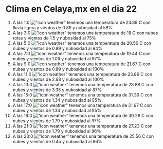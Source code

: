 # Clima en Celaya,mx en el dia 22

1. A las 1:0 !["icon weather"](http://openweathermap.org/img/w/10n.png) tenemos una temperatura de 23.89 C con lluvia ligera y  vientos de 0.89 y nubosidad al 59%
1. A las 3:0 !["icon weather"](http://openweathermap.org/img/w/04n.png) tenemos una temperatura de 18 C con nubes rotas y  vientos de 1.5 y nubosidad al 75%
1. A las 5:0 !["icon weather"](http://openweathermap.org/img/w/04n.png) tenemos una temperatura de 20.56 C con nubes y  vientos de 0.89 y nubosidad al 94%
1. A las 7:0 !["icon weather"](http://openweathermap.org/img/w/04n.png) tenemos una temperatura de 19.44 C con nubes y  vientos de 1.06 y nubosidad al 97%
1. A las 9:0 !["icon weather"](http://openweathermap.org/img/w/04d.png) tenemos una temperatura de 21.67 C con nubes y  vientos de 0.89 y nubosidad al 100%
1. A las 11:0 !["icon weather"](http://openweathermap.org/img/w/04d.png) tenemos una temperatura de 23.89 C con nubes y  vientos de 2.68 y nubosidad al 100%
1. A las 13:0 !["icon weather"](http://openweathermap.org/img/w/04d.png) tenemos una temperatura de 28.88 C con nubes y  vientos de 3.35 y nubosidad al 87%
1. A las 15:0 !["icon weather"](http://openweathermap.org/img/w/04d.png) tenemos una temperatura de 31.39 C con nubes y  vientos de 1.34 y nubosidad al 95%
1. A las 17:0 !["icon weather"](http://openweathermap.org/img/w/04d.png) tenemos una temperatura de 31.67 C con nubes y  vientos de 1.34 y nubosidad al 95%
1. A las 19:0 !["icon weather"](http://openweathermap.org/img/w/04d.png) tenemos una temperatura de 30.28 C con nubes y  vientos de 1.79 y nubosidad al 97%
1. A las 21:0 !["icon weather"](http://openweathermap.org/img/w/04n.png) tenemos una temperatura de 27.23 C con nubes y  vientos de 1.79 y nubosidad al 96%
1. A las 23:0 !["icon weather"](http://openweathermap.org/img/w/04n.png) tenemos una temperatura de 25.56 C con nubes y  vientos de 0.45 y nubosidad al 96%
